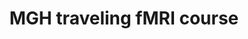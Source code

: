 ---
title: "MGH traveling fMRI course"
project_id: 
conference_id: ""
presenters:
   - peter_bandettini
summary: "MGH traveling fMRI course, Caen, France"
file: /assets/presentations/
filename: 
layout: presentation
---
